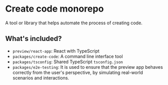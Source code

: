# Create code monorepo

A tool or library that helps automate the process of creating code.

## What's included?

- `preview/react-app`: React with TypeScript
- `packages/create-code`: A command line interface tool
- `packages/tsconfig`: Shared TypeScript `tsconfig.json`
- `packages/e2e-testing`: It is used to ensure that the preview app behaves correctly from the user's perspective, by simulating real-world scenarios and interactions.
